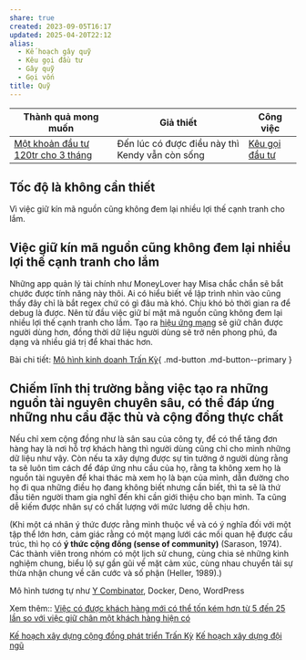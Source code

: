 ```yaml
---
share: true
created: 2023-09-05T16:17
updated: 2025-04-20T22:12
alias:
  - Kế hoạch gây quỹ
  - Kêu gọi đầu tư
  - Gây quỹ
  - Gọi vốn
title: Quỹ
---
```


| Thành quả mong muốn                    | Giả thiết                                       | Công việc                                   |
| -------------------------------------- | ----------------------------------------------- | ------------------------------------------- |
| [Một khoản đầu tư 120tr cho 3 tháng](../../3%20Th%C3%A0nh%20qu%E1%BA%A3%20mong%20mu%E1%BB%91n/M%E1%BB%99t%20kho%E1%BA%A3n%20%C4%91%E1%BA%A7u%20t%C6%B0%20120tr%20cho%203%20th%C3%A1ng.md) | Đến lúc có được điều này thì Kendy vẫn còn sống | [Kêu gọi đầu tư](K%E1%BA%BF%20ho%E1%BA%A1ch%20g%C3%A2y%20qu%E1%BB%B9.md) |

## Tốc độ là không cần thiết
Vì việc giữ kín mã nguồn cũng không đem lại nhiều lợi thế cạnh tranh cho lắm.

## Việc giữ kín mã nguồn cũng không đem lại nhiều lợi thế cạnh tranh cho lắm
Những app quản lý tài chính như MoneyLover hay Misa chắc chắn sẽ bắt chước được tính năng này thôi. Ai có hiểu biết về lập trình nhìn vào cũng thấy đây chỉ là bắt regex chứ có gì đâu mà khó. Chịu khó bỏ thời gian ra để debug là được. Nên từ đầu việc giữ bí mật mã nguồn cũng không đem lại nhiều lợi thế cạnh tranh cho lắm. Tạo ra [hiệu ứng mạng](Hi%E1%BB%87u%20%E1%BB%A9ng%20m%E1%BA%A1ng%20l%C3%A0%20hi%E1%BB%87u%20%E1%BB%A9ng%20m%C3%A0%20m%E1%BB%97i%20m%E1%BB%99t%20ng%C6%B0%E1%BB%9Di%20d%C3%B9ng%20gia%20nh%E1%BA%ADp%20v%C3%A0o%20m%E1%BA%A1ng%20l%C6%B0%E1%BB%9Bi%20s%E1%BA%BD%20t%E1%BA%A1o%20th%C3%AAm%20gi%C3%A1%20tr%E1%BB%8B%20v%C3%A0%20c%E1%BA%A3i%20thi%E1%BB%87n%20ch%E1%BA%A5t%20l%C6%B0%E1%BB%A3ng%20cho%20c%E1%BA%A3%20m%E1%BA%A1ng%20l%C6%B0%E1%BB%9Bi%20%C4%91%C3%B3.md) sẽ giữ chân được người dùng hơn, đồng thời dữ liệu người dùng sẽ trở nên phong phú, đa dạng và nhiều giá trị để khai thác hơn.

Bài chi tiết: [Mô hình kinh doanh Trấn Kỳ](../../9%20Blog/M%C3%B4%20h%C3%ACnh%20kinh%20doanh%20Tr%E1%BA%A5n%20K%E1%BB%B3.md){ .md-button .md-button--primary }

## Chiếm lĩnh thị trường bằng việc tạo ra những nguồn tài nguyên chuyên sâu, có thể đáp ứng những nhu cầu đặc thù và cộng đồng thực chất
Nếu chỉ xem cộng đồng như là sân sau của công ty, để có thể tăng đơn hàng hay là nơi hỗ trợ khách hàng thì người dùng cũng chỉ cho mình những dữ liệu như vậy. Còn nếu ta xây dựng được sự tin tưởng ở người dùng rằng ta sẽ luôn tìm cách để đáp ứng nhu cầu của họ, rằng ta không xem họ là nguồn tài nguyên để khai thác mà xem họ là bạn của mình, dẫn đường cho họ đi qua những điều họ đang không biết nhưng cần biết, thì ta sẽ là thứ đầu tiên người tham gia nghĩ đến khi cần giới thiệu cho bạn mình. Ta cũng dễ kiếm được nhân sự có chất lượng với mức lương dễ chịu hơn.

(Khi một cá nhân ý thức được rằng mình thuộc về và có ý nghĩa đối với một tập thể lớn hơn, cảm giác rằng có một mạng lưới các mối quan hệ được cấu trúc, thì họ có **ý thức cộng đồng (sense of community)** (Sarason, 1974). Các thành viên trong nhóm có một lịch sử chung, cùng chia sẻ những kinh nghiệm chung, biểu lộ sự gần gũi về mặt cảm xúc, cùng nhau chuyển tải sự thừa nhận chung về căn cước và số phận (Heller, 1989).) 

Mô hình tương tự như [Y Combinator](Y%20Combinator.md), Docker, Deno, WordPress 

Xem thêm:: [Việc có được khách hàng mới có thể tốn kém hơn từ 5 đến 25 lần so với việc giữ chân một khách hàng hiện có](../../../../../../%E2%9A%A1Hi%E1%BB%83u%20bi%E1%BA%BFt%20s%C3%A2u/Ki%E1%BA%BFm%20ti%E1%BB%81n/B%C3%A1n%20h%C3%A0ng/Vi%E1%BB%87c%20c%C3%B3%20%C4%91%C6%B0%E1%BB%A3c%20kh%C3%A1ch%20h%C3%A0ng%20m%E1%BB%9Bi%20c%C3%B3%20th%E1%BB%83%20t%E1%BB%91n%20k%C3%A9m%20h%C6%A1n%20t%E1%BB%AB%205%20%C4%91%E1%BA%BFn%2025%20l%E1%BA%A7n%20so%20v%E1%BB%9Bi%20vi%E1%BB%87c%20gi%E1%BB%AF%20ch%C3%A2n%20m%E1%BB%99t%20kh%C3%A1ch%20h%C3%A0ng%20hi%E1%BB%87n%20c%C3%B3.md)

[Kế hoạch xây dựng cộng đồng phát triển Trấn Kỳ](../K%E1%BA%BF%20ho%E1%BA%A1ch/K%E1%BA%BF%20ho%E1%BA%A1ch%20x%C3%A2y%20d%E1%BB%B1ng%20c%E1%BB%99ng%20%C4%91%E1%BB%93ng%20ph%C3%A1t%20tri%E1%BB%83n%20Tr%E1%BA%A5n%20K%E1%BB%B3.md)
[Kế hoạch xây dựng đội ngũ](../%C4%90%E1%BB%99i%20ng%C5%A9/K%E1%BA%BF%20ho%E1%BA%A1ch%20x%C3%A2y%20d%E1%BB%B1ng%20%C4%91%E1%BB%99i%20ng%C5%A9.md)
